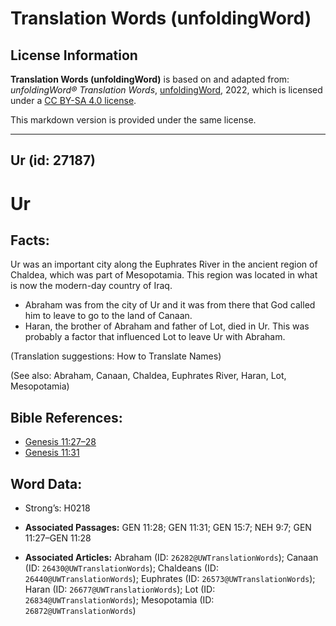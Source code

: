 # Translation Words (unfoldingWord)

## License Information

**Translation Words (unfoldingWord)** is based on and adapted from: _unfoldingWord® Translation Words_, [unfoldingWord](https://unfoldingword.org/utw), 2022, which is licensed under a [CC BY-SA 4.0 license](https://creativecommons.org/licenses/by-sa/4.0/legalcode.en).

This markdown version is provided under the same license.



--------------------------------

## Ur (id: 27187)

Ur
==

Facts:
------

Ur was an important city along the Euphrates River in the ancient region of Chaldea, which was part of Mesopotamia. This region was located in what is now the modern\-day country of Iraq.

* Abraham was from the city of Ur and it was from there that God called him to leave to go to the land of Canaan.
* Haran, the brother of Abraham and father of Lot, died in Ur. This was probably a factor that influenced Lot to leave Ur with Abraham.

(Translation suggestions: How to Translate Names)

(See also: Abraham, Canaan, Chaldea, Euphrates River, Haran, Lot, Mesopotamia)

Bible References:
-----------------

* [Genesis 11:27–28](https://ref.ly/Gen11:27-Gen11:28)
* [Genesis 11:31](https://ref.ly/Gen11:31)

Word Data:
----------

* Strong’s: H0218

* **Associated Passages:** GEN 11:28; GEN 11:31; GEN 15:7; NEH 9:7; GEN 11:27–GEN 11:28
* **Associated Articles:** Abraham (ID: `26282@UWTranslationWords`); Canaan (ID: `26430@UWTranslationWords`); Chaldeans (ID: `26440@UWTranslationWords`); Euphrates (ID: `26573@UWTranslationWords`); Haran (ID: `26677@UWTranslationWords`); Lot (ID: `26834@UWTranslationWords`); Mesopotamia (ID: `26872@UWTranslationWords`)


